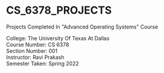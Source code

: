 # CS_6378_PROJECTS
Projects Completed In "Advanced Operating Systems" Course

College: The University Of Texas At Dallas\
Course Number: CS 6378\
Section Number: 001\
Instructor: Ravi Prakash\
Semester Taken: Spring 2022
